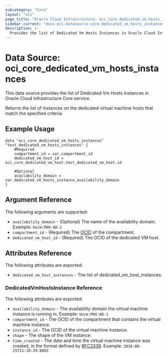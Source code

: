 ```yaml
---
subcategory: "Core"
layout: "oci"
page_title: "Oracle Cloud Infrastructure: oci_core_dedicated_vm_hosts_instances"
sidebar_current: "docs-oci-datasource-core-dedicated_vm_hosts_instances"
description: |-
  Provides the list of Dedicated Vm Hosts Instances in Oracle Cloud Infrastructure Core service
---
```


# Data Source: oci_core_dedicated_vm_hosts_instances
This data source provides the list of Dedicated Vm Hosts Instances in Oracle Cloud Infrastructure Core service.

Returns the list of instances on the dedicated virtual machine hosts that match the specified criteria.


## Example Usage

```hcl
data "oci_core_dedicated_vm_hosts_instances" "test_dedicated_vm_hosts_instances" {
	#Required
	compartment_id = var.compartment_id
	dedicated_vm_host_id = oci_core_dedicated_vm_host.test_dedicated_vm_host.id

	#Optional
	availability_domain = var.dedicated_vm_hosts_instance_availability_domain
}
```

## Argument Reference

The following arguments are supported:

* `availability_domain` - (Optional) The name of the availability domain.  Example: `Uocm:PHX-AD-1` 
* `compartment_id` - (Required) The [OCID](https://docs.cloud.oracle.com/iaas/Content/General/Concepts/identifiers.htm) of the compartment.
* `dedicated_vm_host_id` - (Required) The OCID of the dedicated VM host.


## Attributes Reference

The following attributes are exported:

* `dedicated_vm_host_instances` - The list of dedicated_vm_host_instances.

### DedicatedVmHostsInstance Reference

The following attributes are exported:

* `availability_domain` - The availability domain the virtual machine instance is running in.  Example: `Uocm:PHX-AD-1` 
* `compartment_id` - The OCID of the compartment that contains the virtual machine instance. 
* `instance_id` - The OCID of the virtual machine instance. 
* `shape` - The shape of the VM instance. 
* `time_created` - The date and time the virtual machine instance was created, in the format defined by [RFC3339](https://tools.ietf.org/html/rfc3339).  Example: `2016-08-25T21:10:29.600Z` 

